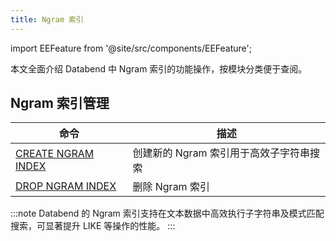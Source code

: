 ```yaml
---
title: Ngram 索引
---
```

import EEFeature from '@site/src/components/EEFeature';

<EEFeature featureName='NGRAM INDEX'/>

本文全面介绍 Databend 中 Ngram 索引的功能操作，按模块分类便于查阅。

## Ngram 索引管理

| 命令 | 描述 |
|---------|-------------|
| [CREATE NGRAM INDEX](create-ngram-index.md) | 创建新的 Ngram 索引用于高效子字符串搜索 |
| [DROP NGRAM INDEX](drop-ngram-index.md) | 删除 Ngram 索引 |

:::note
Databend 的 Ngram 索引支持在文本数据中高效执行子字符串及模式匹配搜索，可显著提升 LIKE 等操作的性能。
:::

